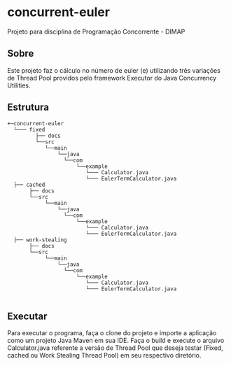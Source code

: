 # concurrent-euler
Projeto para disciplina de Programação Concorrente - DIMAP

## Sobre

Este projeto faz o cálculo no número de euler (e) utilizando três variações de Thread Pool 
providos pelo framework Executor do Java Concurrency Utilities.

## Estrutura 

```
+─concurrent-euler                                     
  └─── fixed 
         ├── docs
         └──src
            └──main  
                └──java
                  └──com
                      └──example
                         └─── Calculator.java          
                         └─── EulerTermCalculator.java
  ├── cached
       ├── docs                      
       └──src
            └──main  
                └──java
                  └──com
                      └──example
                         └─── Calculator.java          
                         └─── EulerTermCalculator.java
  ├── work-stealing   
       ├── docs                  
       └──src
            └──main  
                └──java
                  └──com
                      └──example
                         └─── Calculator.java          
                         └─── EulerTermCalculator.java
       
```
## Executar 

Para executar o programa, faça o clone do projeto e importe a aplicação como um projeto Java Maven em sua IDE. 
Faça o build e execute o arquivo Calculator.java referente a versão de Thread Pool que deseja testar 
(Fixed, cached ou Work Stealing Thread Pool) em seu respectivo diretório. 

